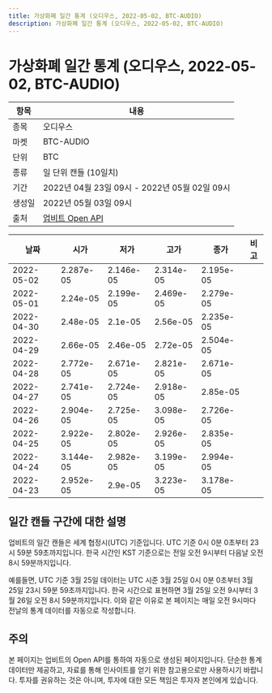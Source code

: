 ```yaml
---
title: 가상화폐 일간 통계 (오디우스, 2022-05-02, BTC-AUDIO)
description: 가상화폐 일간 통계 (오디우스, 2022-05-02, BTC-AUDIO)
---
```



가상화폐 일간 통계 (오디우스, 2022-05-02, BTC-AUDIO)
===

|항목|내용|
|--|--|
|종목|오디우스|
|마켓|BTC-AUDIO|
|단위|BTC|
|종류|일 단위 캔들 (10일치)|
|기간|2022년 04월 23일 09시 - 2022년 05월 02일 09시|
|생성일|2022년 05월 03일 09시|
|출처|[업비트 Open API](https://docs.upbit.com)|


|날짜|시가|저가|고가|종가|비고|
|--|--|--|--|--|--|
|2022-05-02|2.287e-05|2.146e-05|2.314e-05|2.195e-05|    |
|2022-05-01|2.24e-05|2.199e-05|2.469e-05|2.279e-05|    |
|2022-04-30|2.48e-05|2.1e-05|2.56e-05|2.235e-05|    |
|2022-04-29|2.66e-05|2.46e-05|2.72e-05|2.504e-05|    |
|2022-04-28|2.772e-05|2.671e-05|2.821e-05|2.671e-05|    |
|2022-04-27|2.741e-05|2.724e-05|2.918e-05|2.85e-05|    |
|2022-04-26|2.904e-05|2.725e-05|3.098e-05|2.726e-05|    |
|2022-04-25|2.922e-05|2.802e-05|2.926e-05|2.835e-05|    |
|2022-04-24|3.144e-05|2.982e-05|3.199e-05|2.994e-05|    |
|2022-04-23|2.952e-05|2.9e-05|3.223e-05|3.178e-05|    |


일간 캔들 구간에 대한 설명
---


업비트의 일간 캔들은 세계 협정시(UTC) 기준입니다. 
UTC 기준 0시 0분 0초부터 23시 59분 59초까지입니다. 
한국 시간인 KST 기준으로는 전일 오전 9시부터 다음날 오전 8시 59분까지입니다. 


예를들면, UTC 기준 3월 25일 데이터는 UTC 시준 3월 25일 0시 0분 0초부터 3월 25일 23시 59분 59초까지입니다. 
한국 시간으로 표현하면 3월 25일 오전 9시부터 3월 26일 오전 8시 59분까지입니다. 
이와 같은 이유로 본 페이지는 매일 오전 9시마다 전날의 통계 데이터를 자동으로 작성합니다. 


주의
---


본 페이지는 업비트의 Open API를 통하여 자동으로 생성된 페이지입니다. 
단순한 통계 데이터만 제공하고, 자료를 통해 인사이트를 얻기 위한 참고용으로만 사용하시기 바랍니다. 
투자를 권유하는 것은 아니며, 투자에 대한 모든 책임은 투자자 본인에게 있습니다. 
